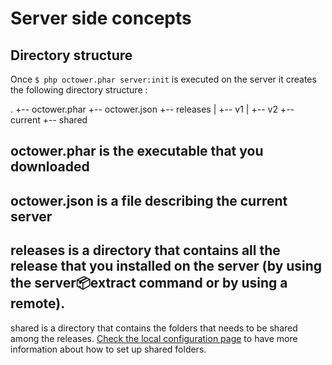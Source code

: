 # Server side concepts

## Directory structure

Once `$ php octower.phar server:init` is executed on the server it creates the following directory structure :

.
+-- octower.phar
+-- octower.json
+-- releases
|   +-- v1
|   +-- v2
+-- current
+-- shared

octower.phar is the executable that you downloaded
---
octower.json is a file describing the current server
---
releases is a directory that contains all the release that you installed on the server (by using the server:package:extract command or by using a remote).
---
shared is a directory that contains the folders that needs to be shared among the releases. [Check the local configuration page](/doc/03-local-configuration.md) to have more information about how to set up shared folders.

